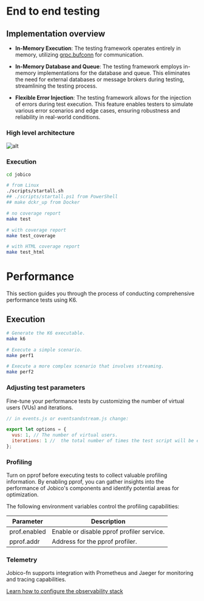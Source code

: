 # End to end testing

## Implementation overview

- **In-Memory Execution**: The testing framework operates entirely in memory, utilizing [grpc.bufconn](https://pkg.go.dev/google.golang.org/grpc/test/bufconn) for communication. 

- **In-Memory Database and Queue**: The testing framework employs in-memory implementations for the database and queue. This eliminates the need for external databases or message brokers during testing, streamlining the testing process.

- **Flexible Error Injection**: The testing framework allows for the injection of errors during test execution. This feature enables testers to simulate various error scenarios and edge cases, ensuring robustness and reliability in real-world conditions.

### High level architecture

![alt](docs/img/testing.svg?)

### Execution

```bash
cd jobico

# from Linux
./scripts/startall.sh
## ./scripts/startall.ps1 from PowerShell
## make dckr_up from Docker

# no coverage report
make test

# with coverage report
make test_coverage

# with HTML coverage report
make test_html
```

# Performance

This section guides you through the process of conducting comprehensive performance tests using K6.

## Execution
```bash
# Generate the K6 executable.
make k6

# Execute a simple scenario.
make perf1

# Execute a more complex scenario that involves streaming.
make perf2
```

### Adjusting test parameters

Fine-tune your performance tests by customizing the number of virtual users (VUs) and iterations. 

```javascript
// in events.js or eventsandstream.js change:

export let options = {
  vus: 1, // The number of virtual users.
  iterations: 1 //  the total number of times the test script will be executed.
};
```

### Profiling
Turn on pprof before executing tests to collect valuable profiling information. By enabling pprof, you can gather insights into the performance of Jobico's components and identify potential areas for optimization.

The following environment variables control the profiling capabilities:

| Parameter | Description |
| --- | --- |
| prof.enabled | Enable or disable pprof profiler service. |
| pprof.addr | Address for the pprof profiler. |

### Telemetry

Jobico-fn supports integration with Prometheus and Jaeger for monitoring and tracing capabilities.

[Learn how to configure the observability stack](OPERATING.md#observability)